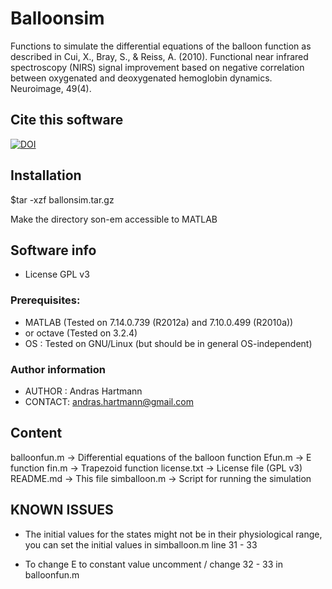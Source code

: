 Balloonsim
==============

Functions to simulate the differential equations of the balloon function as described in
Cui, X., Bray, S., & Reiss, A. (2010). Functional near infrared spectroscopy (NIRS)
signal improvement based on negative correlation between oxygenated and deoxygenated 
hemoglobin dynamics. Neuroimage, 49(4).



Cite this software
--------------
[![DOI](https://zenodo.org/badge/doi/10.5281/zenodo.16096.svg)](http://dx.doi.org/10.5281/zenodo.16096)



Installation
--------------

$tar -xzf ballonsim.tar.gz

Make the directory son-em accessible to MATLAB


Software info
--------------
* License GPL v3

### Prerequisites:
* MATLAB (Tested on 7.14.0.739 (R2012a) and 7.10.0.499 (R2010a))
* or octave (Tested on 3.2.4)
* OS	: Tested on GNU/Linux (but should be in general OS-independent)

### Author information
* AUTHOR	:  Andras Hartmann
* CONTACT:  andras.hartmann@gmail.com

Content
--------------
balloonfun.m        -> Differential equations of the balloon function
Efun.m              -> E function
fin.m               -> Trapezoid function
license.txt         -> License file (GPL v3)
README.md           -> This file
simballoon.m        -> Script for running the simulation


KNOWN ISSUES
--------------

* The initial values for the states might not be in their physiological
    range, you can set the initial values in simballoon.m line 31 - 33

* To change E to constant value uncomment / change 32 - 33 in balloonfun.m


